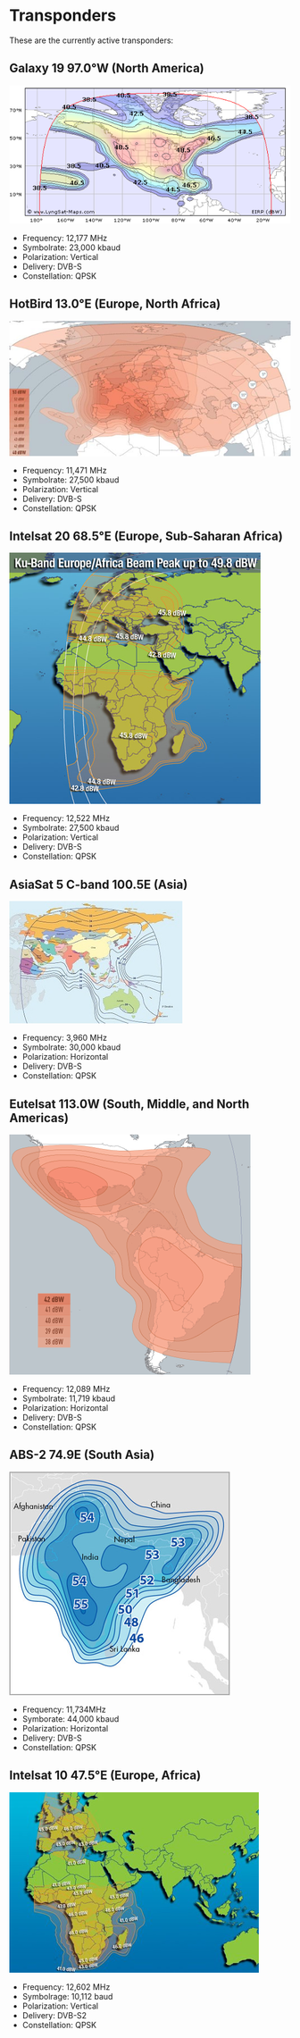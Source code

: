 # Transponders

These are the currently active transponders:

## Galaxy 19 97.0°W (North America)

![G19 coverage map](../img/galaxy19_coverage.gif)

- Frequency: 12,177 MHz
- Symbolrate: 23,000 kbaud
- Polarization: Vertical
- Delivery: DVB-S
- Constellation: QPSK

## HotBird 13.0°E (Europe, North Africa)

![HB13 coverage map](../img/hb13e_coverage.jpg)

- Frequency: 11,471 MHz
- Symbolrate: 27,500 kbaud
- Polarization: Vertical
- Delivery: DVB-S
- Constellation: QPSK

## Intelsat 20 68.5°E (Europe, Sub-Saharan Africa)

![IS20 coverage map](../img/is20_coverage.jpg)

- Frequency: 12,522 MHz
- Symbolrate: 27,500 kbaud
- Polarization: Vertical
- Delivery: DVB-S
- Constellation: QPSK

## AsiaSat 5 C-band 100.5E (Asia)

![AS5 coverage map](../img/as5_coverage.jpg)

- Frequency: 3,960 MHz
- Symbolrate: 30,000 kbaud
- Polarization: Horizontal
- Delivery: DVB-S
- Constellation: QPSK

## Eutelsat 113.0W (South, Middle, and North Americas)

![Eutelsat 113W coverage map](../img/es113w_coverage.png)

- Frequency: 12,089 MHz
- Symbolrate: 11,719 kbaud
- Polarization: Horizontal
- Delivery: DVB-S
- Constellation: QPSK

## ABS-2 74.9E (South Asia)

![ABS-2 coverage map](../img/abs2_coverage.jpg)

- Frequency: 11,734MHz
- Symborate: 44,000 kbaud
- Polarization: Horizontal
- Delivery: DVB-S
- Constellation: QPSK

## Intelsat 10 47.5°E (Europe, Africa)

![IS10 coverage map](../img/is10_coverage.jpg)

- Frequency: 12,602 MHz
- Symbolrage: 10,112 baud
- Polarization: Vertical
- Delivery: DVB-S2
- Constellation: QPSK

